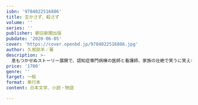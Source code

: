 ```yaml
---
isbn: '9784022516886'
title: 生かさず、殺さず
volume: ''
series: ''
publisher: 朝日新聞出版
pubdate: '2020-06-05'
cover: 'https://cover.openbd.jp/9784022516886.jpg'
author: 久坂部羊／著
description: >-
  息もつかせぬストーリー展開で、認知症専門病棟の医師と看護師、家族の壮絶で笑うに笑えない本音を、現役の医師が描いた医療サスペンスの傑作。認知症の患者も、がんや糖尿病などさまざまな病気を患う。彼らをどのように治療すべきか。一般の患者なら、検査や治療に協力も得られるが、認知症の患者はスムーズにはいかない。認知症患者専門病棟「にんにん病棟」では、主人公の医長の三杉や看護師たちが、日々認知症相手ならではの奮闘を続けている。とりわけ看護師たちの苦労は並大抵ではない。　一方、医者から作家に転じた坂崎は、鳴かず飛ばずのスランプを脱するべく、三杉をモデルにした小説を企てて、取材協力を求めてきた。坂崎は三杉が密かに悔やむ過去を知っており、それをネタに三杉を追い詰め、窮地に陥れて、小説にしようとするが……。治療が認知症患者に必要以上の苦痛をもたらすとき、いったい医師は、どのような治療を選択すればよいのか。そこにある葛藤と逡巡。在宅医療を知る医師でもある著者の既刊『老乱』『老父よ、帰れ』につぐ「認知症小説」の決定版
price: '1700'
genre: ''
target: 一般
format: 単行本
content: 日本文学、小説・物語

---
```

